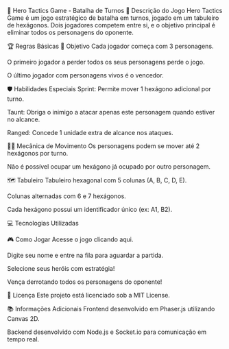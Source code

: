 🎲 Hero Tactics Game - Batalha de Turnos
📝 Descrição do Jogo
Hero Tactics Game é um jogo estratégico de batalha em turnos, jogado em um tabuleiro de hexágonos.
Dois jogadores competem entre si, e o objetivo principal é eliminar todos os personagens do oponente.

🏆 Regras Básicas
🎯 Objetivo
Cada jogador começa com 3 personagens.

O primeiro jogador a perder todos os seus personagens perde o jogo.

O último jogador com personagens vivos é o vencedor.

🛡️ Habilidades Especiais
Sprint: Permite mover 1 hexágono adicional por turno.

Taunt: Obriga o inimigo a atacar apenas este personagem quando estiver no alcance.

Ranged: Concede 1 unidade extra de alcance nos ataques.

🚶‍♂️ Mecânica de Movimento
Os personagens podem se mover até 2 hexágonos por turno.

Não é possível ocupar um hexágono já ocupado por outro personagem.

🗺️ Tabuleiro
Tabuleiro hexagonal com 5 colunas (A, B, C, D, E).

Colunas alternadas com 6 e 7 hexágonos.

Cada hexágono possui um identificador único (ex: A1, B2).

💻 Tecnologias Utilizadas


🎮 Como Jogar
Acesse o jogo clicando aqui.

Digite seu nome e entre na fila para aguardar a partida.

Selecione seus heróis com estratégia!

Vença derrotando todos os personagens do oponente!

📄 Licença
Este projeto está licenciado sob a MIT License.

📚 Informações Adicionais
Frontend desenvolvido em Phaser.js utilizando Canvas 2D.

Backend desenvolvido com Node.js e Socket.io para comunicação em tempo real.